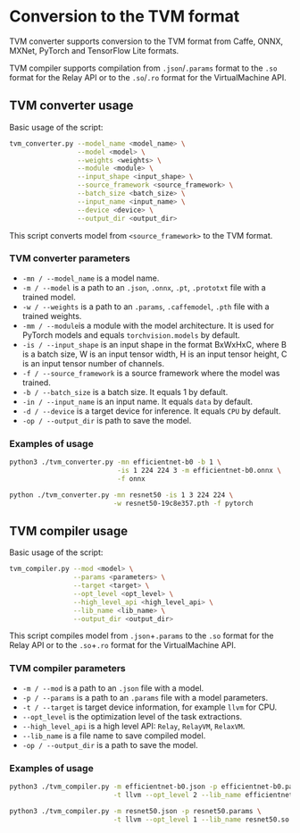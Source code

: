# Conversion to the TVM format

TVM converter supports conversion to the TVM format
from Caffe, ONNX, MXNet, PyTorch and TensorFlow Lite
formats.

TVM compiler supports compilation from `.json`/`.params` format
to the `.so` format for the Relay API or to the `.so`/`.ro` format
for the VirtualMachine API.

## TVM converter usage

Basic usage of the script:

```sh
tvm_converter.py --model_name <model_name> \
                 --model <model> \
                 --weights <weights> \
                 --module <module> \
                 --input_shape <input_shape> \
                 --source_framework <source_framework> \
                 --batch_size <batch_size> \
                 --input_name <input_name> \
                 --device <device> \
                 --output_dir <output_dir>
```

This script converts model from `<source_framework>` to the TVM format.

### TVM converter parameters

- `-mn / --model_name` is a model name.
- `-m / --model` is a path to an `.json`, `.onnx`, `.pt`, `.prototxt` file
  with a trained model.
- `-w / --weights` is a path to an `.params`, `.caffemodel`, `.pth` file
  with a trained weights.
- `-mm / --module`is a module with the model architecture. It is used
  for PyTorch models and equals `torchvision.models` by default.
- `-is / --input_shape` is an input shape in the format BxWxHxC, where
  B is a batch size, W is an input tensor width, H is an input tensor
  height, C is an input tensor number of channels.
- `-f / --source_framework` is a source framework where the model was trained.
- `-b / --batch_size` is a batch size. It equals 1 by default.
- `-in / --input_name` is an input name. It equals `data` by default.
- `-d / --device` is a target device for inference. It equals `CPU`
  by default.
- `-op / --output_dir` is path to save the model.

### Examples of usage

```sh
python3 ./tvm_converter.py -mn efficientnet-b0 -b 1 \
                           -is 1 224 224 3 -m efficientnet-b0.onnx \
                           -f onnx
```

```sh
python ./tvm_converter.py -mn resnet50 -is 1 3 224 224 \
                          -w resnet50-19c8e357.pth -f pytorch
```

## TVM compiler usage

Basic usage of the script:

```sh
tvm_compiler.py --mod <model> \
                --params <parameters> \
                --target <target> \
                --opt_level <opt_level> \
                --high_level_api <high_level_api> \
                --lib_name <lib_name> \
                --output_dir <output_dir>
```

This script compiles model from `.json`+`.params` to the `.so` format
for the Relay API or to the `.so`+`.ro` format for the VirtualMachine API.

### TVM compiler parameters

- `-m / --mod` is a path to an `.json` file with a model.
- `-p / --params` is a path to an `.params` file with a model parameters.
- `-t / --target` is target device information, for example `llvm` for CPU.
- `--opt_level` is the optimization level of the task extractions.
- `--high_level_api` is a high level API: `Relay`, `RelayVM`, `RelaxVM`.
- `--lib_name` is a file name to save compiled model.
- `-op / --output_dir` is a path to save the model.

### Examples of usage

```sh
python3 ./tvm_compiler.py -m efficientnet-b0.json -p efficientnet-b0.params \
                          -t llvm --opt_level 2 --lib_name efficientnet-b0.so
```

```sh
python3 ./tvm_compiler.py -m resnet50.json -p resnet50.params \
                          -t llvm --opt_level 1 --lib_name resnet50.so
```
